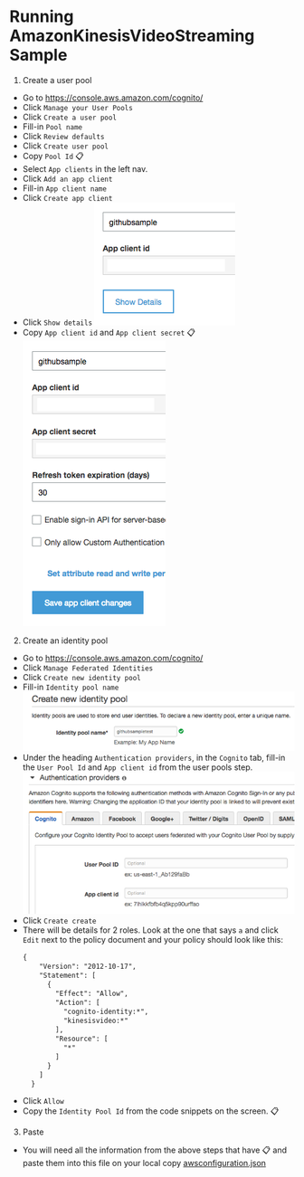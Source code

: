 # Running AmazonKinesisVideoStreaming Sample

1. Create a user pool
  * Go to https://console.aws.amazon.com/cognito/
  * Click `Manage your User Pools`
  * Click `Create a user pool`
  * Fill-in `Pool name`
  * Click `Review defaults`
  * Click `Create user pool`
  * Copy `Pool Id` :clipboard:
  * Select `App clients` in the left nav.
  * Click `Add an app client`
  * Fill-in `App client name`
  * Click `Create app client`
  * Click `Show details`
    ![Shows show details button](screenshots/click_show_details.png)
  * Copy `App client id` and `App client secret` :clipboard:
    ![](screenshots/copy_app_client_id_and_secret.png)

2. Create an identity pool
  * Go to https://console.aws.amazon.com/cognito/
  * Click `Manage Federated Identities`
  * Click `Create new identity pool`
  * Fill-in `Identity pool name`
    ![Shows field for inputting identity pool name](screenshots/pool_name.png)
  * Under the heading `Authentication providers`, in the `Cognito` tab, fill-in the `User Pool Id` and `App client id` from the user pools step.
    ![Shows field for inputting identity pool name](screenshots/fill_in_user_pool.png)
  * Click `Create create`
  * There will be details for 2 roles. Look at the one that says `a` and click `Edit` next to the policy document and your policy should look like this:
    ```
    {
        "Version": "2012-10-17",
        "Statement": [
          {
            "Effect": "Allow",
            "Action": [
              "cognito-identity:*",
              "kinesisvideo:*"
            ],
            "Resource": [
              "*"
            ]
          }
        ]
      }
    ```
  * Click `Allow`
  * Copy the `Identity Pool Id` from the code snippets on the screen. :clipboard:

3. Paste
  * You will need all the information from the above steps that have :clipboard: and paste them into this file on your local copy [awsconfiguration.json](src/main/res/raw/awsconfiguration.json)
